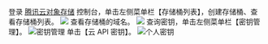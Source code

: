 登录 [腾讯云对象存储](https://console.cloud.tencent.com/cos5) 控制台，单击左侧菜单栏【存储桶列表】，创建存储桶、查看存储桶列表。
![](https://main.qcloudimg.com/raw/fa538c7bbc01aad17564958354f9cc6f.png)
查看存储桶的域名。
![](https://main.qcloudimg.com/raw/c3dcbb6fe4a2d9465e2f608837fc8a2b.png)
查询密钥，单击左侧菜单栏【密钥管理】。
![密钥管理](https://main.qcloudimg.com/raw/473d1ea869db415c1bc9b826df13fe59.png)
单击【云 API 密钥】。
![个人密钥](https://main.qcloudimg.com/raw/388d1279fee58268b748866036a820b2.png)

